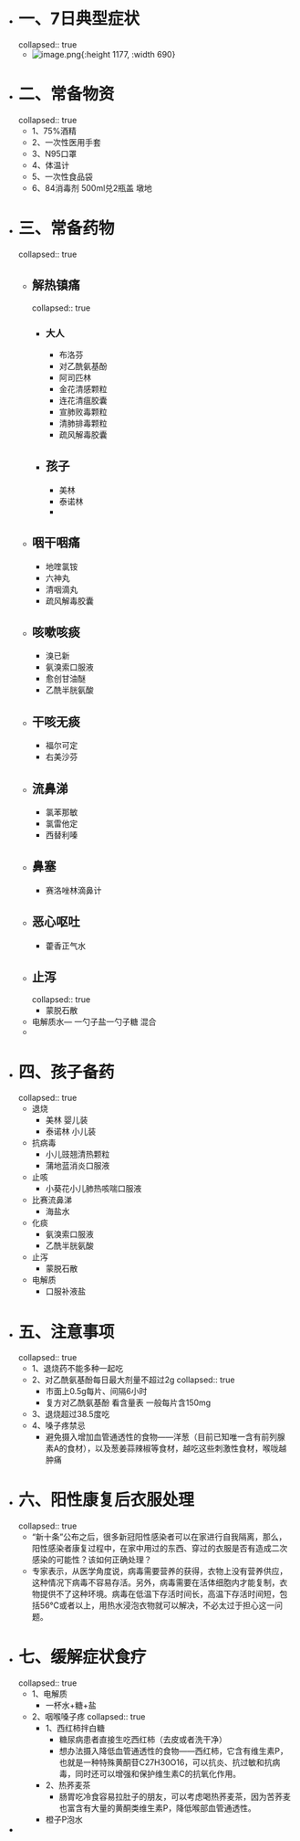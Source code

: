 - # 一、7日典型症状
  collapsed:: true
	- ![image.png](../assets/image_1670939680474_0.png){:height 1177, :width 690}
- # 二、常备物资
  collapsed:: true
	- 1、75%酒精
	- 2、一次性医用手套
	- 3、N95口罩
	- 4、体温计
	- 5、一次性食品袋
	- 6、84消毒剂 500ml兑2瓶盖  墩地
- # 三、常备药物
  collapsed:: true
	- ## 解热镇痛
	  collapsed:: true
		- ### 大人
			- 布洛芬
			- 对乙酰氨基酚
			- 阿司匹林
			- 金花清感颗粒
			- 连花清瘟胶囊
			- 宣肺败毒颗粒
			- 清肺排毒颗粒
			- 疏风解毒胶囊
		- ## 孩子
			- 美林
			- 泰诺林
			-
	- ## 咽干咽痛
		- 地喹氯铵
		- 六神丸
		- 清咽滴丸
		- 疏风解毒胶囊
	- ## 咳嗽咳痰
		- 溴已新
		- 氨溴索口服液
		- 愈创甘油醚
		- 乙酰半胱氨酸
	- ## 干咳无痰
		- 福尔可定
		- 右美沙芬
	- ## 流鼻涕
		- 氯苯那敏
		- 氯雷他定
		- 西替利嗪
	- ## 鼻塞
		- 赛洛唑林滴鼻计
	- ## 恶心呕吐
		- 藿香正气水
	- ## 止泻
	  collapsed:: true
		- 蒙脱石散
	- 电解质水— 一勺子盐一勺子糖 混合
	-
- # 四、孩子备药
  collapsed:: true
	- 退烧
		- 美林        婴儿装
		- 泰诺林    小儿装
	- 抗病毒
		- 小儿豉翘清热颗粒
		- 蒲地蓝消炎口服液
	- 止咳
		- 小葵花小儿肺热咳喘口服液
	- 比赛流鼻涕
		- 海盐水
	- 化痰
		- 氨溴索口服液
		- 乙酰半胱氨酸
	- 止泻
		- 蒙脱石散
	- 电解质
		- 口服补液盐
- # 五、注意事项
  collapsed:: true
	- 1、退烧药不能多种一起吃
	- 2、对乙酰氨基酚每日最大剂量不超过2g
	  collapsed:: true
		- 市面上0.5g每片、间隔6小时
		- 复方对乙酰氨基酚 看含量表 一般每片含150mg
	- 3、退烧超过38.5度吃
	- 4、嗓子疼禁忌
		- 避免摄入增加血管通透性的食物——洋葱（目前已知唯一含有前列腺素A的食材），以及葱姜蒜辣椒等食材，越吃这些刺激性食材，喉咙越肿痛
- # 六、阳性康复后衣服处理
  collapsed:: true
	- “新十条”公布之后，很多新冠阳性感染者可以在家进行自我隔离，那么，阳性感染者康复过程中，在家中用过的东西、穿过的衣服是否有造成二次感染的可能性？该如何正确处理？
	- 专家表示，从医学角度说，病毒需要营养的获得，衣物上没有营养供应，这种情况下病毒不容易存活。另外，病毒需要在活体细胞内才能复制，衣物提供不了这种环境。病毒在低温下存活时间长，高温下存活时间短，包括56℃或者以上，用热水浸泡衣物就可以解决，不必太过于担心这一问题。
- # 七、缓解症状食疗
  collapsed:: true
	- 1、电解质
		- 一杯水+糖+盐
	- 2、咽喉嗓子疼
	  collapsed:: true
		- 1、西红柿拌白糖
			- 糖尿病患者直接生吃西红柿（去皮或者洗干净）
			- 想办法摄入降低血管通透性的食物——西红柿，它含有维生素P，也就是一种特殊黄酮苷C27H30O16，可以抗炎、抗过敏和抗病毒，同时还可以增强和保护维生素C的抗氧化作用。
		- 2、热荞麦茶
			- 肠胃吃冷食容易拉肚子的朋友，可以考虑喝热荞麦茶，因为苦荞麦也富含有大量的黄酮类维生素P，降低喉部血管通透性。
		- 橙子P泡水
-